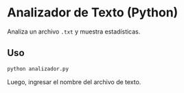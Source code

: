# Analizador de Texto (Python)
Analiza un archivo `.txt` y muestra estadísticas.

## Uso
```bash
python analizador.py
```
Luego, ingresar el nombre del archivo de texto.
